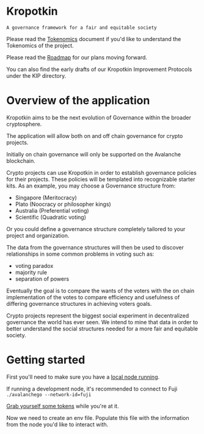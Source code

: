 # Kropotkin

`A governance framework for a fair and equitable society`

Please read the [Tokenomics](Tokenomics.md) document if you'd like to understand the Tokenomics of the project.

Please read the [Roadmap](Roadmap.md) for our plans moving forward.

You can also find the early drafts of our Kropotkin Improvement Protocols under the KIP directory.

# Overview of the application
Kropotkin aims to be the next evolution of Governance within the broader cryptosphere. 

The application will allow both on and off chain governance for crypto projects.

Initially on chain governance will only be supported on the Avalanche blockchain. 

Crypto projects can use Kropotkin in order to establish governance policies for their projects. These policies will be templated into recognizable starter kits. As an example, you may choose a Governance structure from:
* Singapore (Meritocracy)
* Plato (Noocracy or philosopher kings) 
* Australia (Preferential voting)
* Scientific (Quadratic voting)

Or you could define a governance structure completely tailored to your project and organization.

The data from the governance structures will then be used to discover relationships in some common problems in voting such as:
* voting paradox
* majority rule
* separation of powers

Eventually the goal is to compare the wants of the voters with the on chain implementation of the votes to compare efficiency and usefulness of differing governance structures in achieving voters goals.

Crypto projects represent the biggest social experiment in decentralized governance the world has ever seen. We intend to mine that data in order to better understand the social structures needed for a more fair and equitable society. 

# Getting started
First you'll need to make sure you have a [local node running](https://docs.avax.network/build/get-started). 

If running a development node, it's recommended to connect to Fuji
`./avalanchego --network-id=fuji`

[Grab yourself some tokens](https://faucet.avax-test.network/) while you're at it.

Now we need to create an env file. Populate this file with the information from the node you'd like to interact with.